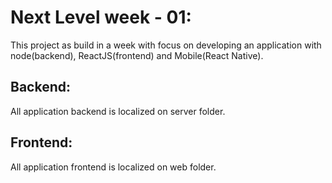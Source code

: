 # Next Level week - 01:

This project as build in a week with focus on developing an application with node(backend), ReactJS(frontend) and Mobile(React Native).

## Backend:

All application backend is localized on server folder.

## Frontend:

All application frontend is localized on web folder.
